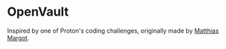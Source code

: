 # OpenVault

Inspired by one of Proton's coding challenges, originally made by [Matthias Margot][].

<!-- P.S. Matthias, I'm putting your name in this first commit, so your name will show up as one of the contributors on GitHub. -->

[Matthias Margot]: https://github.com/matthiasmargot

